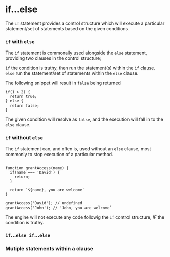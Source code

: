 # if...else

The `if` statement provides a control structure which will execute a particular statement/set of statements based on the given conditions.

### `if` with `else`

The `if` statement is commonally used alongside the `else` statement, providing two clauses in the control structure;

`if` the condition is truthy, then run the statement(s) within the `if` clause.
`else` run the statement/set of statements within the `else` clause.

The following snippet will result in `false` being returned

```
if(1 > 2) {
  return true;
} else {
  return false;
}
```

The given condition will resolve as `false`, and the execution will fall in to the `else` clause.

### `if` without `else`

The `if` statement can, and often is, used without an `else` clause, most commonly to stop execution of a particular method.

```

function grantAccess(name) {
  if(name === 'David') {
    return;
  }

  return `${name}, you are welcome`
}

grantAccess('David'); // undefined
grantAccess('John'); // 'John, you are welcome`

```

The engine will not execute any code followig the `if` control structure, _IF_ the condition is truthy.

### `if`...`else if`...`else`

### Mutiple statements within a clause
